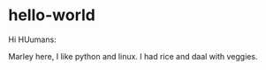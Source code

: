 # hello-world

Hi HUumans:

Marley here, I like python and linux.
I had rice and daal with veggies.
